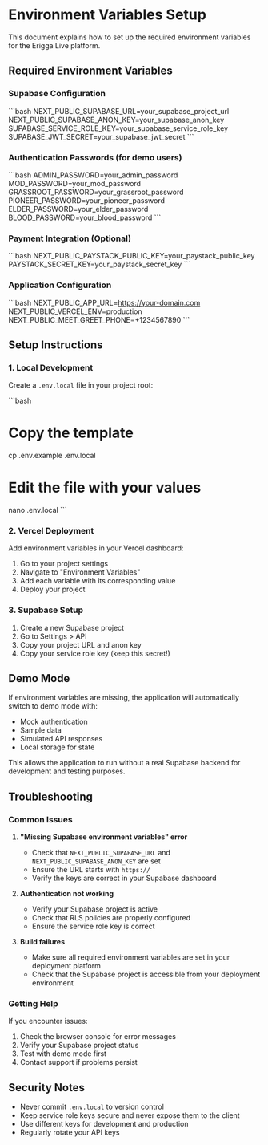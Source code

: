 # Environment Variables Setup

This document explains how to set up the required environment variables for the Erigga Live platform.

## Required Environment Variables

### Supabase Configuration
\`\`\`bash
NEXT_PUBLIC_SUPABASE_URL=your_supabase_project_url
NEXT_PUBLIC_SUPABASE_ANON_KEY=your_supabase_anon_key
SUPABASE_SERVICE_ROLE_KEY=your_supabase_service_role_key
SUPABASE_JWT_SECRET=your_supabase_jwt_secret
\`\`\`

### Authentication Passwords (for demo users)
\`\`\`bash
ADMIN_PASSWORD=your_admin_password
MOD_PASSWORD=your_mod_password
GRASSROOT_PASSWORD=your_grassroot_password
PIONEER_PASSWORD=your_pioneer_password
ELDER_PASSWORD=your_elder_password
BLOOD_PASSWORD=your_blood_password
\`\`\`

### Payment Integration (Optional)
\`\`\`bash
NEXT_PUBLIC_PAYSTACK_PUBLIC_KEY=your_paystack_public_key
PAYSTACK_SECRET_KEY=your_paystack_secret_key
\`\`\`

### Application Configuration
\`\`\`bash
NEXT_PUBLIC_APP_URL=https://your-domain.com
NEXT_PUBLIC_VERCEL_ENV=production
NEXT_PUBLIC_MEET_GREET_PHONE=+1234567890
\`\`\`

## Setup Instructions

### 1. Local Development
Create a `.env.local` file in your project root:

\`\`\`bash
# Copy the template
cp .env.example .env.local

# Edit the file with your values
nano .env.local
\`\`\`

### 2. Vercel Deployment
Add environment variables in your Vercel dashboard:

1. Go to your project settings
2. Navigate to "Environment Variables"
3. Add each variable with its corresponding value
4. Deploy your project

### 3. Supabase Setup
1. Create a new Supabase project
2. Go to Settings > API
3. Copy your project URL and anon key
4. Copy your service role key (keep this secret!)

## Demo Mode

If environment variables are missing, the application will automatically switch to demo mode with:

- Mock authentication
- Sample data
- Simulated API responses
- Local storage for state

This allows the application to run without a real Supabase backend for development and testing purposes.

## Troubleshooting

### Common Issues

1. **"Missing Supabase environment variables" error**
   - Check that `NEXT_PUBLIC_SUPABASE_URL` and `NEXT_PUBLIC_SUPABASE_ANON_KEY` are set
   - Ensure the URL starts with `https://`
   - Verify the keys are correct in your Supabase dashboard

2. **Authentication not working**
   - Verify your Supabase project is active
   - Check that RLS policies are properly configured
   - Ensure the service role key is correct

3. **Build failures**
   - Make sure all required environment variables are set in your deployment platform
   - Check that the Supabase project is accessible from your deployment environment

### Getting Help

If you encounter issues:

1. Check the browser console for error messages
2. Verify your Supabase project status
3. Test with demo mode first
4. Contact support if problems persist

## Security Notes

- Never commit `.env.local` to version control
- Keep service role keys secure and never expose them to the client
- Use different keys for development and production
- Regularly rotate your API keys
